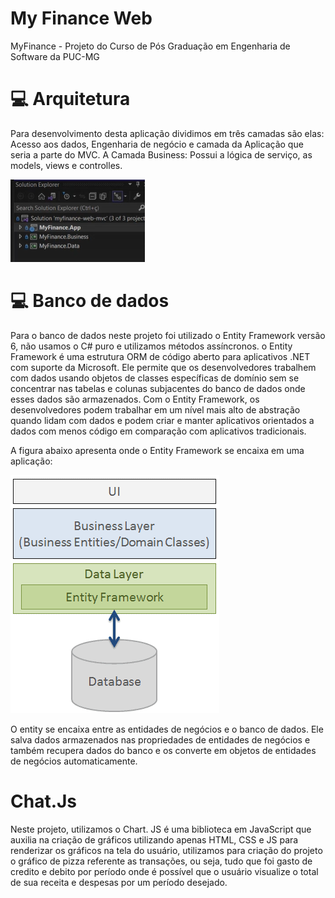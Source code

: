 # My Finance Web
MyFinance - Projeto do Curso de Pós Graduação em Engenharia de Software da PUC-MG

# 💻 Arquitetura

Para desenvolvimento desta aplicação dividimos em três camadas são elas: Acesso aos dados, Engenharia de negócio e camada da Aplicação que seria a parte do MVC.
A Camada Business: Possui a lógica de serviço, as models, views e controlles.

<img src="docs\projetmyfinance.png" alt="estrutura">

# 💻 Banco de dados

Para o banco de dados neste projeto foi utilizado o Entity Framework versão 6, não usamos o C# puro e utilizamos métodos assíncronos.
o Entity Framework é uma estrutura ORM de código aberto para aplicativos .NET com suporte da Microsoft. Ele permite que os desenvolvedores trabalhem com dados usando objetos de classes específicas de domínio sem se concentrar nas tabelas e colunas subjacentes do banco de dados onde esses dados são armazenados. Com o Entity Framework, os desenvolvedores podem trabalhar em um nível mais alto de abstração quando lidam com dados e podem criar e manter aplicativos orientados a dados com menos código em comparação com aplicativos tradicionais.

A figura abaixo apresenta onde o Entity Framework se encaixa em uma aplicação:

<img src="docs\Entiity.png" alt="banco">
 
O entity se encaixa entre as entidades de negócios e o banco de dados. Ele salva dados armazenados nas propriedades de entidades de negócios e também recupera dados do banco e os converte em objetos de entidades de negócios 
automaticamente.


# Chat.Js

Neste projeto, utilizamos o Chart. JS é uma biblioteca em JavaScript que auxilia na criação de gráficos utilizando apenas HTML, CSS e JS para renderizar os gráficos na tela do usuário, utilizamos para criação do projeto o gráfico de pizza referente as transações, ou seja, tudo que foi gasto de credito e debito por período onde é possível que o usuário visualize o total de sua receita e despesas por um período desejado.

 <script src="https://cdnjs.cloudflare.com/ajax/libs/Chart.js/3.9.1/chart.js"></script>
 <script>
var chart = null;
    function loadDraft(d, c) {
        if (chart != null) {
            chart.destroy();
        }
        const data = {
            labels: [
                'Débito',
                'Credito'
            ],
            datasets: [{
                label: 'My First Dataset',
                data: [d, c],
                backgroundColor: [
                    'rgb(255, 99, 132)',
                    'rgb(54, 162, 235)'
                ],
                hoverOffset: 4
            }]
        };
        const config = {
            type: 'pie',
            data: data,
        };
       const ctx = document.getElementById('myChart').getContext('2d');
        const myChart = new Chart(ctx, config);
        chart = myChart;
    }
</script> 
<div id="grafico"> </div>